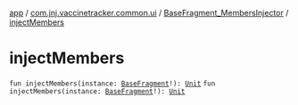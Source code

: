 [app](../../index.md) / [com.jnj.vaccinetracker.common.ui](../index.md) / [BaseFragment_MembersInjector](index.md) / [injectMembers](./inject-members.md)

# injectMembers

`fun injectMembers(instance: `[`BaseFragment`](../-base-fragment/index.md)`!): `[`Unit`](https://kotlinlang.org/api/latest/jvm/stdlib/kotlin/-unit/index.html)
`fun injectMembers(instance: `[`BaseFragment`](../-base-fragment/index.md)`!): `[`Unit`](https://kotlinlang.org/api/latest/jvm/stdlib/kotlin/-unit/index.html)